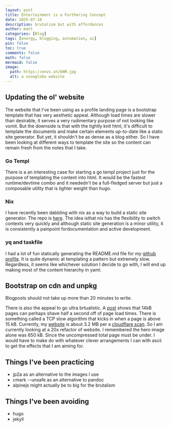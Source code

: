 ```yaml
---
layout: post
title: Entertainment is a Furthering Concept
date: 2025-07-18
description: brutalism but with affordances
author: matt
categories: [Blog]
tags: [energy, blogging, automation, ai]
pin: false
toc: true
comments: false
math: false
mermaid: false
image:
  path: https://envs.sh/bNM.jpg
  alt: a snowglobe website
---
```


## Updating the ol' website

The website that I've been using as a profile landing page is a bootstrap template that has very aesthetic appeal. Although load times are slower than desirable, it serves a very rudimentary purpose of not looking like vomit. But the downside is that with the tightly knit html, it's difficult to template the documents and make certain elements up-to-date like a static site generator. But yet, it shouldn't be as dense as a blog either. So I have been looking at different ways to template the site so the content can remain fresh from the notes that I take.

### Go Templ

There is a an interesting case for starting a go templ project just for the purpose of templating the content into html. It would be the fastest runtime/devtime combo and it neededn't be a full-fledged server but just a composable utility that is lighter weight than hugo.

### Nix

I have recently been dabbling with nix as a way to build a static site generator. The repo is [here](https://github.com/shaoyanji/nixstix). The idea isthat nix has the flexibility to switch contexts very quickly and although static site generation is a minor utility, it is consistently a painpoint fordocumentation and active development.

### yq and taskfile

I had a lot of fun statically generating the README.md file for my [github profile](https://github.com/shaoyanji). It is quite dynamic at templating a pattern but extremely slow. Regardless, it seems like whichever solution I decide to go with, I will end up making most of the content hierarchy in yaml.

## Bootstrap on cdn and unpkg

Blogposts should not take up more than 20 minutes to write.

There is also the appeal to go ultra brtualistic. A [post](https://x.com/melqtx/status/1946249533543076159) shows that 14kB pages can perhaps shave half a second off of page load times. There is something called a TCP slow algorithm that kicks in when a page is above 15 kB. Currently, my [website](https://bountystash.com) is about 3.2 MB per a [cloudflare scan](https://radar.cloudflare.com/scan/6f0d1425-5757-428e-87c0-6144d7133f60/summary). So I am currently looking at a 20x refactor of website. I remembered the hero image alone was 650 kB. Since the uncompressed total page must be under. I would have to make do with whatever clever arrangements I can with ascii to get the effects that I am aiming for.

## Things I've been practicing
- jp2a as an alternative to the images I use
- cmark --unsafe as an alternative to pandoc
- alpinejs might actually be to big for the brutalism

## Things I've been avoiding
- hugo
- jekyll
